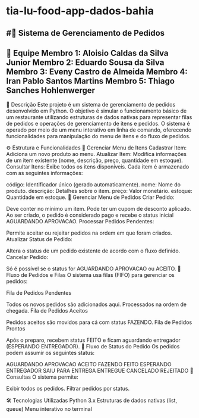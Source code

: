 # tia-lu-food-app-dados-bahia

#🍔 Sistema de Gerenciamento de Pedidos
---
👥 Equipe
Membro 1: Aloisio Caldas da Silva Junior
Membro 2: Eduardo Sousa da Silva
Membro 3: Eveny Castro de Almeida
Membro 4: Iran Pablo Santos Martins
Membro 5: Thiago Sanches Hohlenwerger
---
📖 Descrição
Este projeto é um sistema de gerenciamento de pedidos desenvolvido em Python.
O objetivo é simular o funcionamento básico de um restaurante utilizando estruturas de dados nativas para representar filas de pedidos e operações de gerenciamento de itens e pedidos.
O sistema é operado por meio de um menu interativo em linha de comando, oferecendo funcionalidades para manipulação do menu de itens e do fluxo de pedidos.

⚙️ Estrutura e Funcionalidades
🔹 Gerenciar Menu de Itens
Cadastrar Item: Adiciona um novo produto ao menu.
Atualizar Item: Modifica informações de um item existente (nome, descrição, preço, quantidade em estoque).
Consultar Itens: Exibe todos os itens disponíveis.
Cada item é armazenado com as seguintes informações:

código: Identificador único (gerado automaticamente).
nome: Nome do produto.
descrição: Detalhes sobre o item.
preço: Valor monetário.
estoque: Quantidade em estoque.
🔹 Gerenciar Menu de Pedidos
Criar Pedido:

Deve conter no mínimo um item.
Pode ter um cupom de desconto aplicado.
Ao ser criado, o pedido é considerado pago e recebe o status inicial AGUARDANDO APROVACAO.
Processar Pedidos Pendentes:

Permite aceitar ou rejeitar pedidos na ordem em que foram criados.
Atualizar Status de Pedido:

Altera o status de um pedido existente de acordo com o fluxo definido.
Cancelar Pedido:

Só é possível se o status for AGUARDANDO APROVACAO ou ACEITO.
🔹 Fluxo de Pedidos e Filas
O sistema usa filas (FIFO) para gerenciar os pedidos:

Fila de Pedidos Pendentes

Todos os novos pedidos são adicionados aqui.
Processados na ordem de chegada.
Fila de Pedidos Aceitos

Pedidos aceitos são movidos para cá com status FAZENDO.
Fila de Pedidos Prontos

Após o preparo, recebem status FEITO e ficam aguardando entregador (ESPERANDO ENTREGADOR).
🔹 Fluxo de Status do Pedido
Os pedidos podem assumir os seguintes status:

AGUARDANDO APROVACAO
ACEITO
FAZENDO
FEITO
ESPERANDO ENTREGADOR
SAIU PARA ENTREGA
ENTREGUE
CANCELADO
REJEITADO
🔹 Consultas
O sistema permite:

Exibir todos os pedidos.
Filtrar pedidos por status.

🛠️ Tecnologias Utilizadas
Python 3.x
Estruturas de dados nativas (list, queue)
Menu interativo no terminal

